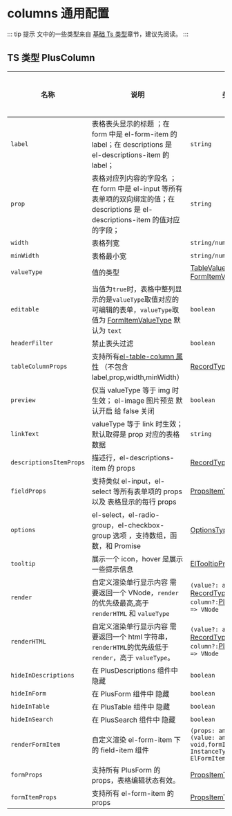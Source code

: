 # columns 通用配置

::: tip 提示
文中的一些类型来自 [基础 Ts 类型](/components/type.html)章节，建议先阅读。
:::

## TS 类型 PlusColumn

| 名称                    | 说明                                                                                                                                                              | 类型                                                                                                                                                 | 默认值  | 是否必须 |
| ----------------------- | ----------------------------------------------------------------------------------------------------------------------------------------------------------------- | ---------------------------------------------------------------------------------------------------------------------------------------------------- | ------- | -------- |
| `label`                 | 表格表头显示的标题 ；在 form 中是 el-form-item 的 label；在 descriptions 是 el-descriptions-item 的 label；                                                       | `string`                                                                                                                                             |         | 是       |
| `prop`                  | 表格对应列内容的字段名 ；在 form 中是 el-input 等所有表单项的双向绑定的值；在 descriptions 是 el-descriptions-item 的值对应的字段；                               | `string`                                                                                                                                             |         | 是       |
| `width`                 | 表格列宽                                                                                                                                                          | `string/number`                                                                                                                                      |         | 否       |
| `minWidth`              | 表格最小宽                                                                                                                                                        | `string/number`                                                                                                                                      |         | 否       |
| `valueType`             | 值的类型                                                                                                                                                          | [TableValueType](/components/type.html#tablevaluetype) / [FormItemValueType](/components/type.html#formitemvaluetype)                                |         | 否       |
| `editable`              | 当值为`true`时，表格中整列显示的是`valueType`取值对应的可编辑的表单，`valueType`取值为 [FormItemValueType](/components/type.html#formitemvaluetype) 默认为 `text` | `boolean`                                                                                                                                            | `false` | 否       |
| `headerFilter`          | 禁止表头过滤                                                                                                                                                      | `boolean`                                                                                                                                            | `false` | 否       |
| `tableColumnProps`      | 支持所有[el-table-column 属性](https://element-plus.org/zh-CN/component/table.html#table-column-%E5%B1%9E%E6%80%A7) （不包含 label,prop,width,minWidth）          | [RecordType](/components/type.html#recordtype)                                                                                                       | `true`  | 否       |
| `preview`               | 仅当 valueType 等于 img 时生效； el-image 图片预览 默认开启 给 false 关闭                                                                                         | `boolean`                                                                                                                                            |         | 否       |
| `linkText`              | valueType 等于 link 时生效；默认取得是 prop 对应的表格数据                                                                                                        | `string`                                                                                                                                             |         | 否       |
| `descriptionsItemProps` | 描述行，el-descriptions-item 的 props                                                                                                                             | [RecordType](/components/type.html#recordtype)                                                                                                       |         | 否       |
| `fieldProps`            | 支持类似 el-input，el-select 等所有表单项的 props 以及 表格显示的每行 props                                                                                       | [PropsItemType](/components/type.html#propsitemtype)                                                                                                 |         | 否       |
| `options`               | el-select，el-radio-group，el-checkbox-group 选项 ，支持数组，函数，和 Promise                                                                                    | [OptionsType](/components/type.html#optionstype)                                                                                                     |         | 否       |
| `tooltip`               | 展示一个 icon，hover 是展示一些提示信息                                                                                                                           | [ElTooltipProps](https://element-plus.org/zh-CN/component/tooltip.html#attributes) /`string`                                                         |         | 否       |
| `render`                | 自定义渲染单行显示内容 需要返回一个 VNode，`render`的优先级最高,高于`renderHTML` 和 `valueType`                                                                   | `(value?: any, row?: `[RecordType](/components/type.html#recordtype)`, column?:`[PlusColumn](/components/config.html#ts-类型-pluscolumn)`) => VNode` |         | 否       |
| `renderHTML`            | 自定义渲染单行显示内容 需要返回一个 html 字符串，`renderHTML`的优先级低于`render`，高于 `valueType`。                                                             | `(value?: any, row?: `[RecordType](/components/type.html#recordtype)`, column?:`[PlusColumn](/components/config.html#ts-类型-pluscolumn)`) => VNode` |         | 否       |
| `hideInDescriptions`    | 在 PlusDescriptions 组件中 隐藏                                                                                                                                   | `boolean`                                                                                                                                            | `false` | 否       |
| `hideInForm`            | 在 PlusForm 组件中 隐藏                                                                                                                                           | `boolean`                                                                                                                                            | `false` | 否       |
| `hideInTable`           | 在 PlusTable 组件中 隐藏                                                                                                                                          | `boolean`                                                                                                                                            | `false` | 否       |
| `hideInSearch`          | 在 PlusSearch 组件中 隐藏                                                                                                                                         | `boolean`                                                                                                                                            | `false` | 否       |
| `renderFormItem`        | 自定义渲染 el-form-item 下的 field-item 组件                                                                                                                      | `(props: any, onChange: (value: any) => void,formItemInstance: InstanceType<typeof ElFormItem>) => VNode`                                            |         | 否       |
| `formProps`             | 支持所有 PlusForm 的 props，表格编辑状态有效。                                                                                                                    | [PropsItemType](/components/type.html#propsitemtype)                                                                                                 |         | 否       |
| `formItemProps`         | 支持所有 el-form-item 的 props                                                                                                                                    | [PropsItemType](/components/type.html#propsitemtype)                                                                                                 |         | 否       |
